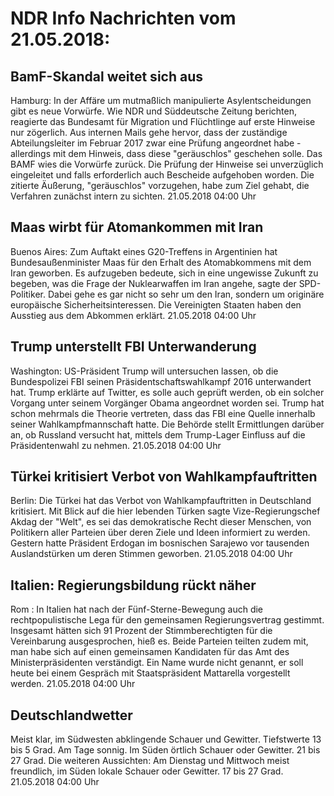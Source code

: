 # NDR Info Nachrichten vom 21.05.2018:


## BamF-Skandal weitet sich aus
Hamburg: In der Affäre um mutmaßlich manipulierte Asylentscheidungen gibt es neue Vorwürfe. Wie NDR und Süddeutsche Zeitung berichten, reagierte das Bundesamt für Migration und Flüchtlinge auf erste Hinweise nur zögerlich. Aus internen Mails gehe hervor, dass der zuständige Abteilungsleiter im Februar 2017 zwar eine Prüfung angeordnet habe - allerdings mit dem Hinweis, dass diese "geräuschlos" geschehen solle. Das BAMF wies die Vorwürfe zurück. Die Prüfung der Hinweise sei unverzüglich eingeleitet und falls erforderlich auch Bescheide aufgehoben worden. Die zitierte Äußerung, "geräuschlos" vorzugehen, habe zum Ziel gehabt, die Verfahren zunächst intern zu sichten. 21.05.2018 04:00 Uhr 

## Maas wirbt für Atomankommen mit Iran
Buenos Aires: Zum Auftakt eines G20-Treffens in Argentinien hat Bundesaußenminister Maas für den Erhalt des Atomabkommens mit dem Iran geworben. Es aufzugeben bedeute, sich in eine ungewisse Zukunft zu begeben, was die Frage der Nuklearwaffen im Iran angehe, sagte der SPD-Politiker. Dabei gehe es gar nicht so sehr um den Iran, sondern um originäre europäische Sicherheitsinteressen. Die Vereinigten Staaten haben den Ausstieg aus dem Abkommen erklärt. 21.05.2018 04:00 Uhr 

## Trump unterstellt FBI Unterwanderung
Washington: US-Präsident Trump will untersuchen lassen, ob die Bundespolizei FBI seinen Präsidentschaftswahlkampf 2016 unterwandert hat. Trump erklärte auf Twitter, es solle auch geprüft werden, ob ein solcher Vorgang unter seinem Vorgänger Obama angeordnet worden sei. Trump hat schon mehrmals die Theorie vertreten, dass das FBI eine Quelle innerhalb seiner Wahlkampfmannschaft hatte. Die Behörde stellt Ermittlungen darüber an, ob Russland versucht hat, mittels dem Trump-Lager Einfluss auf die Präsidentenwahl zu nehmen. 21.05.2018 04:00 Uhr 

## Türkei kritisiert Verbot von Wahlkampfauftritten
Berlin: Die Türkei hat das Verbot von Wahlkampfauftritten in Deutschland kritisiert. Mit Blick auf die hier lebenden Türken sagte Vize-Regierungschef Akdag der "Welt", es sei das demokratische Recht dieser Menschen, von Politikern aller Parteien über deren Ziele und Ideen informiert zu werden. Gestern hatte Präsident Erdogan im bosnischen Sarajewo vor tausenden Auslandstürken um deren Stimmen geworben. 21.05.2018 04:00 Uhr 

## Italien: Regierungsbildung rückt näher
Rom : In Italien hat nach der Fünf-Sterne-Bewegung auch die rechtpopulistische Lega für den gemeinsamen Regierungsvertrag gestimmt. Insgesamt hätten sich 91 Prozent der Stimmberechtigten für die Vereinbarung ausgesprochen, hieß es. Beide Parteien teilten zudem mit, man habe sich auf einen gemeinsamen Kandidaten für das Amt des Ministerpräsidenten verständigt. Ein Name wurde nicht genannt, er soll heute bei einem Gespräch mit Staatspräsident Mattarella vorgestellt werden. 21.05.2018 04:00 Uhr 

## Deutschlandwetter
Meist klar, im Südwesten abklingende Schauer und Gewitter. Tiefstwerte 13 bis 5 Grad. Am Tage sonnig. Im Süden örtlich Schauer oder Gewitter. 21 bis 27 Grad. Die weiteren Aussichten: Am Dienstag und Mittwoch meist freundlich, im Süden lokale Schauer oder Gewitter. 17 bis 27 Grad. 21.05.2018 04:00 Uhr 
